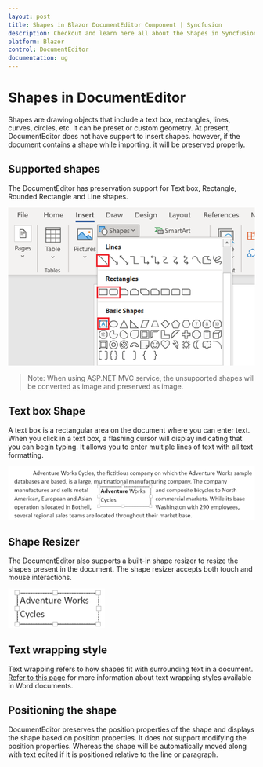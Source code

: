 ```yaml
---
layout: post
title: Shapes in Blazor DocumentEditor Component | Syncfusion
description: Checkout and learn here all about the Shapes in Syncfusion Blazor DocumentEditor component and more.
platform: Blazor
control: DocumentEditor
documentation: ug
---
```


# Shapes in DocumentEditor

Shapes are drawing objects that include a text box, rectangles, lines, curves, circles, etc. It can be preset or custom geometry. At present, DocumentEditor does not have support to insert shapes. however, if the document contains a shape while importing, it will be preserved properly.

## Supported shapes

The DocumentEditor has preservation support for Text box, Rectangle, Rounded Rectangle and Line shapes.

![List of supported shapes in DocumentEditor](images/Shapes_images/supported_shapes.png)

>Note: When using ASP.NET MVC service, the unsupported shapes will be converted as image and preserved as image.

## Text box Shape

A text box is a rectangular area on the document where you can enter text. When you click in a text box, a flashing cursor will display indicating that you can begin typing. It allows you to enter multiple lines of text with all text formatting.

![Text box shape view in DocumentEditor](images/Shapes_images/textbox_shape.png)

## Shape Resizer

The DocumentEditor also supports a built-in shape resizer to resize the shapes present in the document. The shape resizer accepts both touch and mouse interactions.

![Shape resizer view in DocumentEditor](images/Shapes_images/shape_resizer.png)

## Text wrapping style

Text wrapping refers to how shapes fit with surrounding text in a document. [Refer to this page](../document-editor/text-wrapping-style) for more information about text wrapping styles available in Word documents.

## Positioning the shape

DocumentEditor preserves the position properties of the shape and displays the shape based on position properties. It does not support modifying the position properties. Whereas the shape will be automatically moved along with text edited if it is positioned relative to the line or paragraph.
